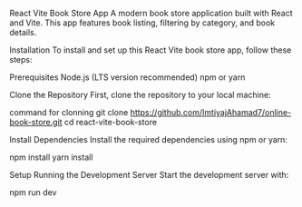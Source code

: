 React Vite Book Store App
A modern book store application built with React and Vite. This app features book listing, filtering by category, and book details.

Installation
To install and set up this React Vite book store app, follow these steps:

Prerequisites
Node.js (LTS version recommended)
npm or yarn

Clone the Repository
First, clone the repository to your local machine:

command for clonning 
git clone  https://github.com/ImtiyajAhamad7/online-book-store.git
cd react-vite-book-store

Install Dependencies
Install the required dependencies using npm or yarn:

npm install
yarn install

Setup
Running the Development Server
Start the development server with:

npm run dev
